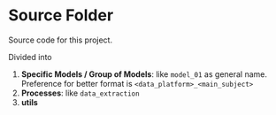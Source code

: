 # Source Folder

Source code for this project. 

Divided into 
1. **Specific Models / Group of Models**: like `model_01` as general name. Preference for better format is `<data_platform>_<main_subject>`
2. **Processes**: like `data_extraction`
3. **utils**
